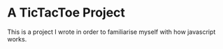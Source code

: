 # A TicTacToe Project

This is a project I wrote in order to familiarise myself with how javascript works.
